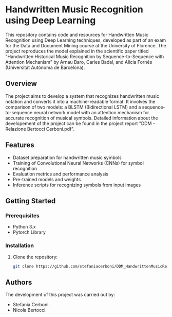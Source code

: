 # Handwritten Music Recognition using Deep Learning

This repository contains code and resources for Handwritten Music Recognition using Deep Learning techniques, developed as part of an exam for the Data and Document Mining course at the University of Florence. The project reproduces the model explained in the scientific paper titled "Handwritten Historical Music Recognition by Sequence-to-Sequence with Attention Mechanism" by Arnau Baro, Carles Badal, and Alicia Fornés (Universitat Autònoma de Barcelona).

## Overview

The project aims to develop a system that recognizes handwritten music notation and converts it into a machine-readable format. It involves the comparison of two models: a BLSTM (Bidirectional LSTM) and a sequence-to-sequence neural network model with an attention mechanism for accurate recognition of musical symbols.
Detailed information about the developement of the project can be found in the project report "DDM - Relazione Bertocci Cerboni.pdf".

## Features

- Dataset preparation for handwritten music symbols
- Training of Convolutional Neural Networks (CNNs) for symbol recognition
- Evaluation metrics and performance analysis
- Pre-trained models and weights
- Inference scripts for recognizing symbols from input images

## Getting Started

### Prerequisites

- Python 3.x
- Pytorch Library

### Installation

1. Clone the repository:

   ```bash
   git clone https://github.com/stefaniacerboni/DDM_HandwrittenMusicRecognition.git
## Authors

The development of this project was carried out by:

- Stefania Cerboni.
- Nicola Bertocci.

